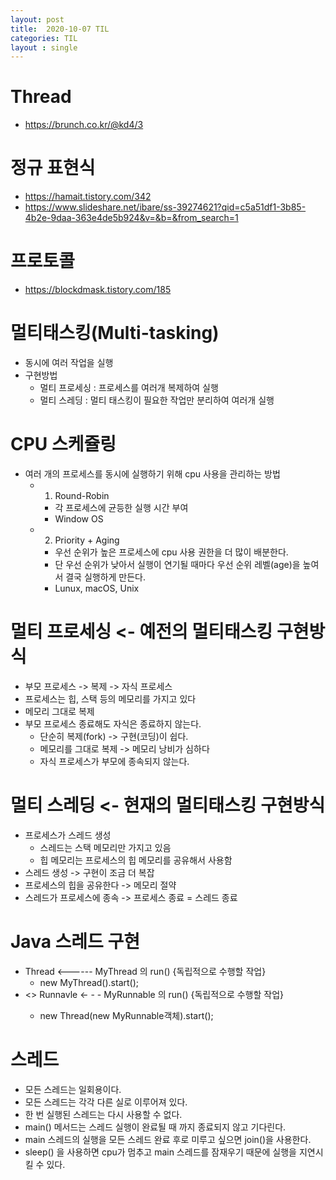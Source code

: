 ```yaml
---
layout: post
title:  2020-10-07 TIL
categories: TIL
layout : single
---
```


# Thread
- https://brunch.co.kr/@kd4/3

# 정규 표현식
- https://hamait.tistory.com/342
- https://www.slideshare.net/ibare/ss-39274621?qid=c5a51df1-3b85-4b2e-9daa-363e4de5b924&v=&b=&from_search=1

# 프로토콜
- https://blockdmask.tistory.com/185

# 멀티태스킹(Multi-tasking)
- 동시에 여러 작업을 실행
- 구현방법
    - 멀티 프로세싱 : 프로세스를 여러개 복제하여 실행
    - 멀티 스레딩 : 멀티 태스킹이 필요한 작업만 분리하여 여러개 실행

# CPU 스케쥴링
- 여러 개의 프로세스를 동시에 실행하기 위해 cpu 사용을 관리하는 방법
    - 1) Round-Robin
        - 각 프로세스에 균등한 실행 시간 부여
        - Window OS
    - 2) Priority + Aging
        - 우선 순위가 높은 프로세스에 cpu 사용 권한을 더 많이 배분한다.
        - 단 우선 순위가 낮아서 실행이 연기될 때마다 우선 순위 레벨(age)을 높여서 결국 실행하게 만든다.
        - Lunux, macOS, Unix

# 멀티 프로세싱 <- 예전의 멀티태스킹 구현방식
- 부모 프로세스 -> 복제 -> 자식 프로세스
- 프로세스는 힙, 스택 등의 메모리를 가지고 있다
- 메모리 그대로 복제
- 부모 프로세스 종료해도 자식은 종료하지 않는다.
    - 단순히 복제(fork) -> 구현(코딩)이 쉽다.
    - 메모리를 그대로 복제 -> 메모리 낭비가 심하다
    - 자식 프로세스가 부모에 종속되지 않는다.   

# 멀티 스레딩 <- 현재의 멀티태스킹 구현방식
- 프로세스가 스레드 생성
    - 스레드는 스택 메모리만 가지고 있음
    - 힙 메모리는 프로세스의 힙 메모리를 공유해서 사용함
- 스레드 생성 -> 구현이 조금 더 복잡
- 프로세스의 힙을 공유한다 -> 메모리 절약
- 스레드가 프로세스에 종속 -> 프로세스 종료 = 스레드 종료

# Java 스레드 구현
- Thread <------ MyThread 의 run() {독립적으로 수행할 작업}
    - new MyThread().start();
- <<interface>> Runnavle <- - - MyRunnable 의 run() {독립적으로 수행할 작업}
    - new Thread(new MyRunnable객체).start();

# 스레드
- 모든 스레드는 일회용이다.
- 모든 스레드는 각각 다른 실로 이루어져 있다.
- 한 번 실행된 스레드는 다시 사용할 수 없다.
- main() 메서드는 스레드 실행이 완료될 때 까지 종료되지 않고 기다린다.
- main 스레드의 실행을 모든 스레드 완료 후로 미루고 싶으면 join()을 사용한다.
- sleep() 을 사용하면 cpu가 멈추고 main 스레드를 잠재우기 때문에 실행을 지연시킬 수 있다. 


